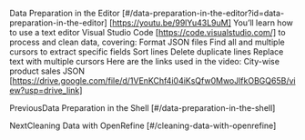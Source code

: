Data Preparation in the Editor [#/data-preparation-in-the-editor?id=data-preparation-in-the-editor] [https://youtu.be/99lYu43L9uM] You’ll learn how to use a text editor Visual Studio Code [https://code.visualstudio.com/] to process and clean data, covering: Format JSON files Find all and multiple cursors to extract specific fields Sort lines Delete duplicate lines Replace text with multiple cursors Here are the links used in the video: City-wise product sales JSON [https://drive.google.com/file/d/1VEnKChf4i04iKsQfw0MwoJlfkOBGQ65B/view?usp=drive_link]

PreviousData Preparation in the Shell [#/data-preparation-in-the-shell]

NextCleaning Data with OpenRefine [#/cleaning-data-with-openrefine]